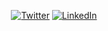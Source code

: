 <p align="center">
<a href="https://twitter.com/jessamyn"><img src="https://img.shields.io/twitter/follow/jessamyn?label=Twitter&style=social" alt="Twitter"></a>
<a href="https://www.linkedin.com/in/jessamyn"><img src="https://img.shields.io/badge/LinkedIn--_.svg?style=social&logo=linkedin" alt="LinkedIn"></a>
</p>
